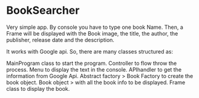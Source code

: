 # BookSearcher
Very simple app. 
By console you have to type one book Name. 
Then, a Frame will be displayed with the Book image, the title, the author, the publisher, release date and the description. 


It works with Google api. So, there are many classes structured as: 

MainProgram class to start the program. 
Controller to flow throw the process. 
Menu to display the text in the console. 
APIhandler to get the information from Google Api. 
Abstract factory > Book Factory to create the book object. 
Book object > with all the book info to be displayed. 
Frame class to display the book. 
